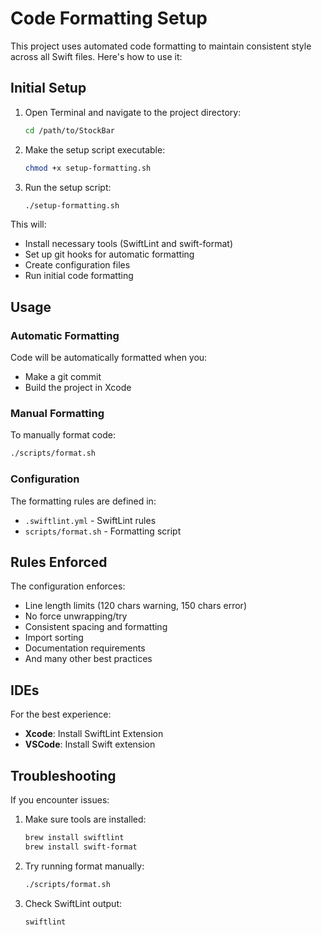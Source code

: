 # Code Formatting Setup

This project uses automated code formatting to maintain consistent style across all Swift files. Here's how to use it:

## Initial Setup

1. Open Terminal and navigate to the project directory:
   ```bash
   cd /path/to/StockBar
   ```

2. Make the setup script executable:
   ```bash
   chmod +x setup-formatting.sh
   ```

3. Run the setup script:
   ```bash
   ./setup-formatting.sh
   ```

This will:
- Install necessary tools (SwiftLint and swift-format)
- Set up git hooks for automatic formatting
- Create configuration files
- Run initial code formatting

## Usage

### Automatic Formatting

Code will be automatically formatted when you:
- Make a git commit
- Build the project in Xcode

### Manual Formatting

To manually format code:
```bash
./scripts/format.sh
```

### Configuration

The formatting rules are defined in:
- `.swiftlint.yml` - SwiftLint rules
- `scripts/format.sh` - Formatting script

## Rules Enforced

The configuration enforces:
- Line length limits (120 chars warning, 150 chars error)
- No force unwrapping/try
- Consistent spacing and formatting
- Import sorting
- Documentation requirements
- And many other best practices

## IDEs

For the best experience:
- **Xcode**: Install SwiftLint Extension
- **VSCode**: Install Swift extension

## Troubleshooting

If you encounter issues:
1. Make sure tools are installed:
   ```bash
   brew install swiftlint
   brew install swift-format
   ```

2. Try running format manually:
   ```bash
   ./scripts/format.sh
   ```

3. Check SwiftLint output:
   ```bash
   swiftlint
   ```